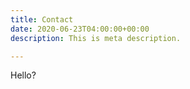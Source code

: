 ```yaml
---
title: Contact
date: 2020-06-23T04:00:00+00:00
description: This is meta description.

---
```

Hello?